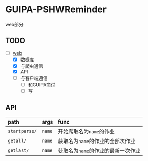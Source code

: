 # GUIPA-PSHWReminder

web部分

## TODO

* [ ] [web](https://github.com/forewing/GUIPA-PSHWReminder/tree/web)
  * [x] 数据库
  * [x] 与爬虫通信
  * [x] API
  * [ ] 与客户端通信
    * [ ] 和GUIPA商讨
	* [ ] 写

## API

| path | args | func |
| :- | :- | :- |
| ```startparse/``` | ```name``` | 开始爬取名为```name```的作业 |
| ```getall/``` | ```name``` | 获取名为```name```的作业的全部次作业 |
| ```getlast/``` | ```name``` | 获取名为```name```的作业的最新一次作业 |
